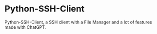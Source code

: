 # Python-SSH-Client
Python-SSH-Client, a SSH client with a File Manager and a lot of features made with ChatGPT.
